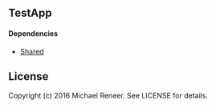 ## TestApp

#### Dependencies

- [Shared][]

## License

Copyright (c) 2016 Michael Reneer. See LICENSE for details.

[Shared]: http://github.com/michaelreneer/Shared "Shared"
